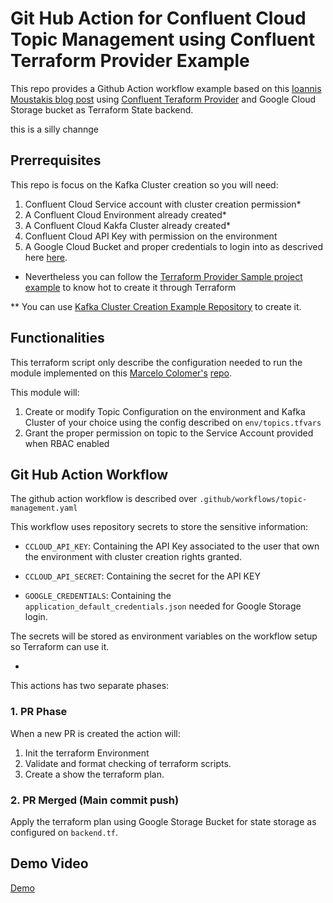 # Git Hub Action for Confluent Cloud Topic Management using Confluent Terraform Provider Example

This repo provides a Github Action workflow example based on this [Ioannis Moustakis blog post](https://spacelift.io/blog/github-actions-terraform) using [Confluent Teraform Provider](https://docs.confluent.io/cloud/current/get-started/terraform-provider.html#confluent-terraform-provider) and Google Cloud Storage bucket as Terraform State backend.

this is a silly channge

## Prerrequisites

This repo is focus on the Kafka Cluster creation so you will need:

1. Confluent Cloud Service account with cluster creation permission*
2. A Confluent Cloud Environment already created*
3. A Confluent Cloud Kakfa Cluster already created*
4. Confluent Cloud API Key with permission on the environment 
3. A Google Cloud Bucket and proper credentials to login into as descrived here [here](https://developer.hashicorp.com/terraform/language/settings/backends/gcs).

* Nevertheless you can follow the [Terraform Provider Sample project example](https://registry.terraform.io/providers/confluentinc/confluent/latest/docs/guides/sample-project) to know hot to create it through Terraform

** You can use [Kafka Cluster Creation Example Repository](https://github.com/ogomezso/TF-GH-CC-Kafka-Cluster-example.git) to create it.
## Functionalities

This terraform script only describe the configuration needed to run the module implemented on this [Marcelo Colomer's](https://github.com/mcolomerc) [repo](https://github.com/mcolomerc/terraform-confluent-topics).

This module will:

1. Create or modify Topic Configuration on the environment and Kafka Cluster  of your choice using the config described on `env/topics.tfvars`
2. Grant the proper permission on topic to the Service Account provided when RBAC enabled 

## Git Hub Action Workflow

The github action workflow is described over `.github/workflows/topic-management.yaml`

This workflow uses repository secrets to store the sensitive information:

- `CCLOUD_API_KEY`: Containing the API Key associated to the user that own the environment with cluster creation rights granted.

- `CCLOUD_API_SECRET`: Containing the secret for the API KEY

- `GOOGLE_CREDENTIALS`: Containing the `application_default_credentials.json` needed for Google Storage login.

The secrets will be stored as environment variables on the workflow setup so Terraform can use it.

-
This actions has two separate phases:

### 1. PR Phase

When a new PR is created the action will:

1. Init the terraform Environment
2. Validate and format checking of terraform scripts.
3. Create a show the terraform plan.

### 2. PR Merged (Main commit push)

Apply the terraform plan using Google Storage Bucket for state storage as configured on `backend.tf`.

## Demo Video

[Demo](https://drive.google.com/file/d/1SQj0UuuB4dEii4zNEBy6Wt91O_1UC4NN/view?usp=sharing)
